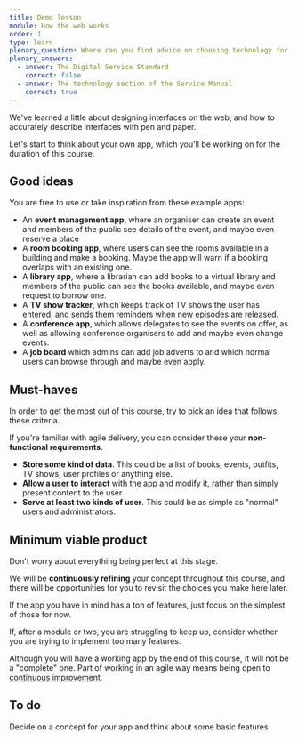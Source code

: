 ```yaml
---
title: Demo lesson
module: How the web works
order: 1
type: learn
plenary_question: Where can you find advice on choosing technology for your service?
plenary_answers:
  - answer: The Digital Service Standard
    correct: false
  - answer: The technology section of the Service Manual
    correct: true
---
```

We've learned a little about designing interfaces on the web, and how to accurately describe interfaces with pen and paper.

Let's start to think about your own app, which you'll be working on for the duration of this course.

## Good ideas
You are free to use or take inspiration from these example apps:

* An **event management app**, where an organiser can create an event and members of the public see details of the event, and maybe even reserve a place
* A **room booking app**, where users can see the rooms available in a building and make a booking. Maybe the app will warn if a booking overlaps with an existing one.
* A **library app**, where a librarian can add books to a virtual library and members of the public can see the books available, and maybe even request to borrow one.
* A **TV show tracker**, which keeps track of TV shows the user has entered, and sends them reminders when new episodes are released.
* A **conference app**, which allows delegates to see the events on offer, as well as allowing conference organisers to add and maybe even change events.
* A **job board** which admins can add job adverts to and which normal users can browse through and maybe even apply.

## Must-haves
In order to get the most out of this course, try to pick an idea that follows these criteria.

If you're familiar with agile delivery, you can consider these your **non-functional requirements**.

* **Store some kind of data**. This could be a list of books, events, outfits, TV shows, user profiles or anything else.
* **Allow a user to interact** with the app and modify it, rather than simply present content to the user
* **Serve at least two kinds of user**. This could be as simple as "normal" users and administrators.

## Minimum viable product
Don't worry about everything being perfect at this stage.

We will be **continuously refining** your concept throughout this course, and there will be opportunities for you to revisit the choices you make here later.

If the app you have in mind has a ton of features, just focus on the simplest of those for now.

If, after a module or two, you are struggling to keep up, consider whether you are trying to implement too many features.

Although you will have a working app by the end of this course, it will not be a "complete" one. Part of working in an agile way means being open to [continuous improvement](https://www.gov.uk/service-manual/service-standard/iterate-and-improve-frequently).

<div class="todo">
		<h2>To do</h2>
		<p>Decide on a concept for your app and think about some basic features</p>
</div>
